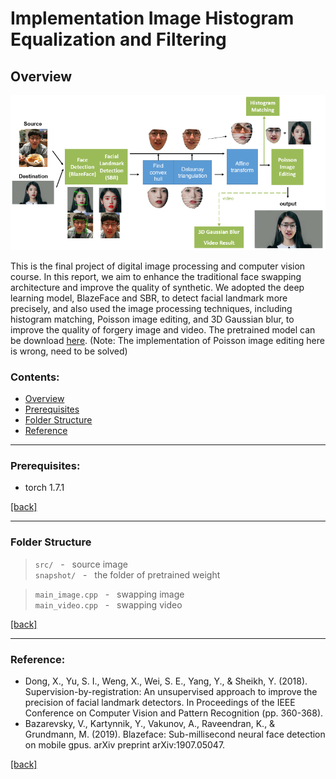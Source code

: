 # Implementation Image Histogram Equalization and Filtering

## Overview 

<p align="center">
  <img src="fig/flowchart.png" />
</p>


This is the final project of digital image processing and computer vision course. In this report, we aim to enhance the traditional face swapping architecture and improve the quality of synthetic. We adopted the deep learning model, BlazeFace and SBR, to detect facial landmark more precisely, and also used the image processing techniques, including histogram matching, Poisson image editing, and 3D Gaussian blur, to improve the quality of forgery image and video. The pretrained model can be download [here](https://drive.google.com/drive/u/0/folders/1o8xrTEgG5XGeNVjFhG2vi3A0dc4yxP-S). (Note: The implementation of Poisson image editing here is wrong, need to be solved)

### Contents:

- [Overview](#overview)
- [Prerequisites](#Prerequisites)
- [Folder Structure](#FolderStructure)
- [Reference](#Reference)

---
### Prerequisites:

- torch 1.7.1

[[back]](#contents)
<br/>

---

### Folder Structure

>```src/``` &nbsp; - &nbsp; source image <br/>```snapshot/``` &nbsp; - &nbsp; the folder of pretrained weight <br/>

>```main_image.cpp``` &nbsp; - &nbsp; swapping image<br/>
>```main_video.cpp``` &nbsp; - &nbsp; swapping video<br/>

[[back]](#contents)
<br/>

---

### Reference:

- Dong, X., Yu, S. I., Weng, X., Wei, S. E., Yang, Y., & Sheikh, Y. (2018). Supervision-by-registration: An unsupervised approach to improve the precision of facial landmark detectors. In Proceedings of the IEEE Conference on Computer Vision and Pattern Recognition (pp. 360-368).
- Bazarevsky, V., Kartynnik, Y., Vakunov, A., Raveendran, K., & Grundmann, M. (2019). Blazeface: Sub-millisecond neural face detection on mobile gpus. arXiv preprint arXiv:1907.05047.

[[back]](#contents)
<br/>

